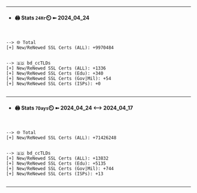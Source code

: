 

---
- #### 🖨️ **Stats** `24Hr`⏲️ ➼ 2024_04_24
```console


--> 🌐 Total
[+] New/ReNewed SSL Certs (ALL): +9970484


--> 🇧🇩 bd_ccTLDs
[+] New/ReNewed SSL Certs (ALL): +1336
[+] New/ReNewed SSL Certs (Edu): +340
[+] New/ReNewed SSL Certs (Gov|Mil): +54
[+] New/ReNewed SSL Certs (ISPs): +0


```

---
- #### 🖨️ **Stats** `7Days`⏲️ ➼ 2024_04_24 <--> 2024_04_17
```console


--> 🌐 Total
[+] New/ReNewed SSL Certs (ALL): +71426248


--> 🇧🇩 bd_ccTLDs
[+] New/ReNewed SSL Certs (ALL): +13832
[+] New/ReNewed SSL Certs (Edu): +5135
[+] New/ReNewed SSL Certs (Gov|Mil): +744
[+] New/ReNewed SSL Certs (ISPs): +13


```

---

